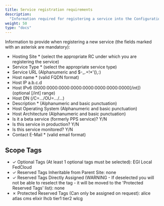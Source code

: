 ```yaml
---
title: Service registration requirements
description:
  "Information required for registering a service into the Configuration Database"
weight: 50
type: "docs"
---
```


Information to provide when registering a new service (the fields marked with an
asterisk are mandatory):

- Hosting Site \* (select the appropriate RC under which you are registering the
  service)
- Service Type \* (select the appropriate service type)
- Service URL (Alphanumeric and $-\_.+!\*'(),:)
- Host name \* (valid FQDN format)
- Host IP a.b.c.d
- Host IPv6 (0000:0000:0000:0000:0000:0000:0000:0000[/int]) (optional [/int]
  range)
- Host DN (/C=.../OU=.../...)
- Description \* (Alphanumeric and basic punctuation)
- Host Operating System (Alphanumeric and basic punctuation)
- Host Architecture (Alphanumeric and basic punctuation)
- Is it a beta service (formerly PPS service)? Y/N
- Is this service in production? Y/N
- Is this service monitored? Y/N
- Contact E-Mail \* (valid email format)

## Scope Tags

- ✓ Optional Tags (At least 1 optional tags must be selected): EGI Local
  FedCloud
- ✓ Reserved Tags Inheritable from Parent Site: none
- ✓ Reserved Tags Directly Assigned (WARNING - If deselected you will not be
  able to reselect the tag - it will be moved to the 'Protected Reserved Tags'
  list): none
- ✗ Protected Reserved Tags (Can only be assigned on request): alice atlas cms
  elixir lhcb tier1 tier2 wlcg
